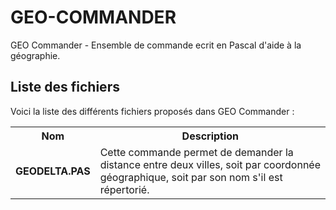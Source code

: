 # GEO-COMMANDER
GEO Commander - Ensemble de commande ecrit en Pascal d'aide à la géographie.

<h2>Liste des fichiers</h3>

Voici la liste des différents fichiers proposés dans GEO Commander :

<table>
  <tr>
    <th>Nom</th>
    <th>Description</th>
   </tr>
  <tr>
      <td><b>GEODELTA.PAS</b></td>
      <td>Cette commande permet de demander la distance entre deux villes, soit par coordonnée géographique, soit par son nom s'il est répertorié.</td>
   </tr>
 </table>
